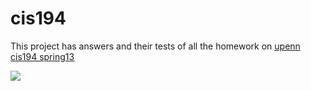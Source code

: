 # cis194

This project has answers and their tests of all the homework on [upenn cis194 spring13](https://www.cis.upenn.edu/~cis194/spring13/lectures.html)


![](https://github.com/cmal/cis194/workflows/Haskell%20CI/badge.svg?branch=master)
